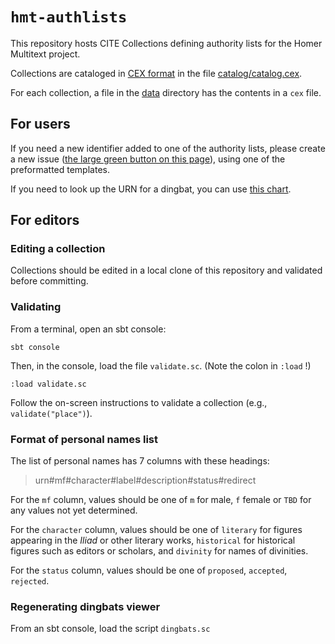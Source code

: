 # `hmt-authlists`

This repository hosts CITE Collections defining authority lists for the Homer Multitext project.

Collections are cataloged in [CEX format](https://github.com/cite-architecture/citedx) in the file [catalog/catalog.cex](catalog/catalog.cex).

For each collection, a file in the [data](data) directory has the contents in a `cex` file.

## For users


If you need a new identifier added to one of the authority lists, please create a new issue ([the large green button on this page](https://github.com/homermultitext/hmt-authlists/issues)), using one of the preformatted templates.

If you need to look up the URN for a dingbat, you can use [this chart](https://github.com/homermultitext/hmt-authlists/blob/master/dingbatviewer.md).

## For editors

### Editing a collection

Collections should be edited in a local clone of this repository and validated before committing.

### Validating



From a terminal, open an sbt console:

    sbt console


Then, in the console, load the file `validate.sc`.  (Note the colon in  `:load` !)

    :load validate.sc

Follow the on-screen instructions to validate a collection (e.g., `validate("place")`).


### Format of personal names list

The list of personal names has 7 columns with these headings:

>urn#mf#character#label#description#status#redirect

For the `mf` column, values should be one of `m` for male, `f` female or `TBD` for any values not yet determined.

For the `character` column, values should be one of `literary` for figures appearing in the *Iliad* or other literary works, `historical` for historical figures such as editors or scholars, and `divinity` for names of divinities.

For the `status` column, values should be one of `proposed`, `accepted`, `rejected`.


### Regenerating dingbats viewer

From an sbt console, load the script `dingbats.sc` 

